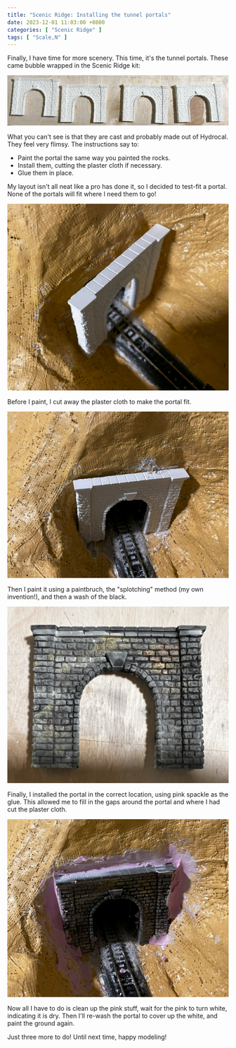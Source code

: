 ```yaml
---
title: "Scenic Ridge: Installing the tunnel portals"
date: 2023-12-01 11:03:00 +0800
categories: [ "Scenic Ridge" ]
tags: [ "Scale,N" ]
---
```


Finally, I have time for more scenery.  This time, it's the tunnel portals.  These came bubble wrapped in the Scenic Ridge kit:

![The tunnel portals, unboxed](/assets/2023/12/01/IMG_2298.jpg)

What you can't see is that they are cast and probably made out of Hydrocal.  They feel very flimsy.  The instructions say to:

* Paint the portal the same way you painted the rocks.
* Install them, cutting the plaster cloth if necessary.
* Glue them in place.

My layout isn't all neat like a pro has done it, so I decided to test-fit a portal.  None of the portals will fit where I need them to go!

![The dilemma - ill-fitting portals](/assets/2023/12/01/IMG_2299.jpg)

Before I paint, I cut away the plaster cloth to make the portal fit.

![The fixed portal position](/assets/2023/12/01/IMG_2300.jpg)

Then I paint it using a paintbruch, the "splotching" method (my own invention!), and then a wash of the black.

![The painted portal](/assets/2023/12/01/IMG_2301.jpg)

Finally, I installed the portal in the correct location, using pink spackle as the glue.  This allowed me to fill in the gaps around the portal and where I had cut the plaster cloth.  

![The portal is installed](/assets/2023/12/01/IMG_2302.jpg)

Now all I have to do is clean up the pink stuff, wait for the pink to turn white, indicating it is dry.  Then I'll re-wash the portal to cover up the white, and paint the ground again.  

Just three more to do!  Until next time, happy modeling!
